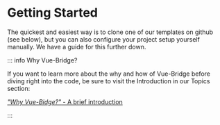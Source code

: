 # Getting Started

The quickest and easiest way is to clone one of our templates on github (see below), but you can also configure your project setup yourself manually. We have a guide for this further down.

::: info Why Vue-Bridge?

If you want to learn more about the why and how of Vue-Bridge before diving right into the code, be sure to visit the Introduction in our Topics section:

[_"Why Vue-Bidge?"_ - A brief introduction](./topics/introduction-why-vue-bridge.md)

:::


